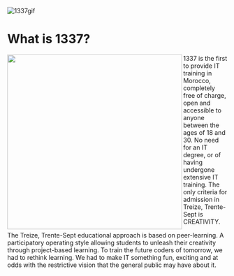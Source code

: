 ![1337gif](https://user-images.githubusercontent.com/61026156/151660954-74604431-5e44-4013-a93e-091f60fcb296.gif)

# What is 1337?

<img src="https://user-images.githubusercontent.com/61026156/151661210-4431e8c3-3e94-4de1-81d7-d2ae608ef57f.png" align="left" width="400px"/>
1337 is the first to provide IT training in Morocco, completely free of charge, open and accessible to anyone between the ages of 18 and 30. No need for an IT degree, or of having undergone extensive IT training. The only criteria for admission in Treize, Trente-Sept is CREATIVITY.

The Treize, Trente-Sept educational approach is based on peer-learning. A participatory operating style allowing students to unleash their creativity through project-based learning. To train the future coders of tomorrow, we had to rethink learning. We had to make IT something fun, exciting and at odds with the restrictive vision that the general public may have about it.

<br clear="left"/>
